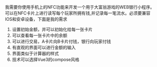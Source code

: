 我需要你使用手机上的NFC功能来开发一个用于大富翁游戏的WEB银行小程序。可以在NFC卡片上进行读写每个玩家所拥有钱,并记录每一笔流水。必须要兼容IOS和安卓设备，下面是我的需求
1. 设置初始金额，并可以初始化给每一张卡片
2. 可以查看每一张卡片中的余额
3. 可以进行交易，A卡片向B卡片付钱，银行向玩家付钱
4. 有直观的界面可以进行金额的输入
5. 界面类似于计算器的样式
6. 技术可以选择Vue3的compose风格

